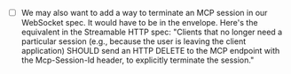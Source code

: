 - [ ] We may also want to add a way to terminate an MCP session in our WebSocket spec. It would have to be in the envelope. Here's the equivalent in the Streamable HTTP spec: "Clients that no longer need a particular session (e.g., because the user is leaving the client application) SHOULD send an HTTP DELETE to the MCP endpoint with the Mcp-Session-Id header, to explicitly terminate the session."